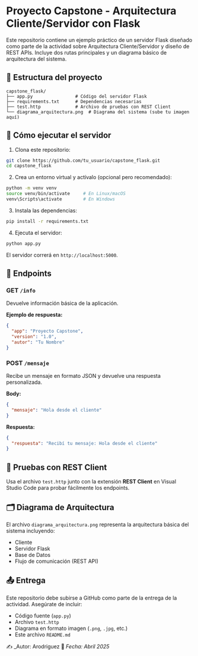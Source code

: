 # Proyecto Capstone - Arquitectura Cliente/Servidor con Flask

Este repositorio contiene un ejemplo práctico de un servidor Flask diseñado como parte de la actividad sobre Arquitectura Cliente/Servidor y diseño de REST APIs. Incluye dos rutas principales y un diagrama básico de arquitectura del sistema.

## 📁 Estructura del proyecto

```
capstone_flask/
├── app.py                # Código del servidor Flask
├── requirements.txt      # Dependencias necesarias
├── test.http             # Archivo de pruebas con REST Client
└── diagrama_arquitectura.png  # Diagrama del sistema (sube tu imagen aquí)
```

## 🚀 Cómo ejecutar el servidor

1. Clona este repositorio:

```bash
git clone https://github.com/tu_usuario/capstone_flask.git
cd capstone_flask
```

2. Crea un entorno virtual y actívalo (opcional pero recomendado):

```bash
python -m venv venv
source venv/bin/activate     # En Linux/macOS
venv\Scripts\activate        # En Windows
```

3. Instala las dependencias:

```bash
pip install -r requirements.txt
```

4. Ejecuta el servidor:

```bash
python app.py
```

El servidor correrá en `http://localhost:5000`.

## 📡 Endpoints

### GET `/info`

Devuelve información básica de la aplicación.

**Ejemplo de respuesta:**

```json
{
  "app": "Proyecto Capstone",
  "version": "1.0",
  "autor": "Tu Nombre"
}
```

### POST `/mensaje`

Recibe un mensaje en formato JSON y devuelve una respuesta personalizada.

**Body:**

```json
{
  "mensaje": "Hola desde el cliente"
}
```

**Respuesta:**

```json
{
  "respuesta": "Recibí tu mensaje: Hola desde el cliente"
}
```

## 🧪 Pruebas con REST Client

Usa el archivo `test.http` junto con la extensión **REST Client** en Visual Studio Code para probar fácilmente los endpoints.

## 🗂️ Diagrama de Arquitectura

El archivo `diagrama_arquitectura.png` representa la arquitectura básica del sistema incluyendo:

- Cliente
- Servidor Flask
- Base de Datos
- Flujo de comunicación (REST API)

## 📤 Entrega

Este repositorio debe subirse a GitHub como parte de la entrega de la actividad. Asegúrate de incluir:

- Código fuente (`app.py`)
- Archivo `test.http`
- Diagrama en formato imagen (`.png`, `.jpg`, etc.)
- Este archivo `README.md`

✍️ _Autor: Arodriguez 
📅 _Fecha: Abril 2025_
